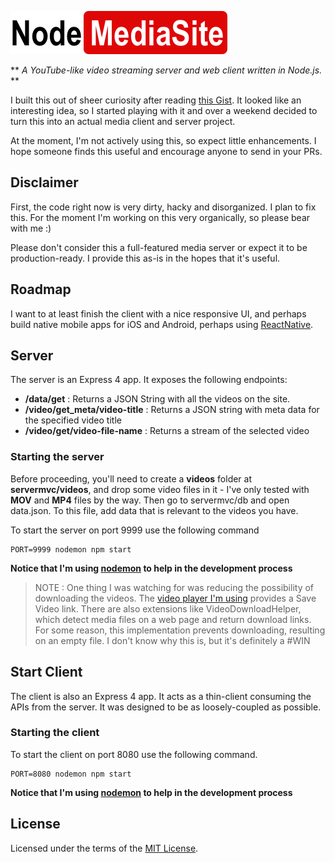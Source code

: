 ![](logo.png)

** *A YouTube-like video streaming server and web client written in Node.js.* **

I built this out of sheer curiosity after reading [this Gist](https://gist.github.com/paolorossi/1993068).  It looked like an interesting idea, so I started playing with it and over a weekend decided to turn this into an actual media client and server project.

At the moment, I'm not actively using this, so expect little enhancements.  I hope someone finds this useful and encourage anyone to send in your PRs.

## Disclaimer

First, the code right now is very dirty, hacky and disorganized.  I plan to fix this.  For the moment I'm working on this very organically, so please bear with me :)

Please don't consider this a full-featured media server or expect it to be production-ready.  I provide this as-is in the hopes that it's useful.

## Roadmap

I want to at least finish the client with a nice responsive UI, and perhaps build native mobile apps for iOS and Android, perhaps using [ReactNative](https://facebook.github.io/react-native/).

## Server

The server is an Express 4 app.  It exposes the following endpoints:

* **/data/get** : Returns a JSON String with all the videos on the site.
* **/video/get_meta/video-title** : Returns a JSON string with meta data for the specified video title
* **/video/get/video-file-name** : Returns a stream of the selected video

### Starting the server

Before proceeding, you'll need to create a **videos** folder at **servermvc/videos**, and drop some video files in it - I've only tested with **MOV** and **MP4** files by the way.  Then go to servermvc/db and open data.json.  To this file, add data that is relevant to the videos you have.

To start the server on port 9999 use the following command

```
PORT=9999 nodemon npm start
```

**Notice that I'm using [nodemon](https://github.com/remy/nodemon) to help in the development process**


> NOTE : One thing I was watching for was reducing the possibility of downloading the videos.  The [video player I'm using](http://videojs.com/) provides a Save Video link.  There are also extensions like VideoDownloadHelper, which detect media files on a web page and return download links.  For some reason, this implementation prevents downloading, resulting on an empty file.  I don't know why this is, but it's definitely a #WIN

## Start Client

The client is also an Express 4 app.  It acts as a thin-client consuming the APIs from the server.  It was designed to be as loosely-coupled as possible.


### Starting the client

To start the client on port 8080 use the following command.

```
PORT=8080 nodemon npm start
```

**Notice that I'm using [nodemon](https://github.com/remy/nodemon) to help in the development process**

## License

Licensed under the terms of the [MIT License](http://alco.mit-license.org/).
